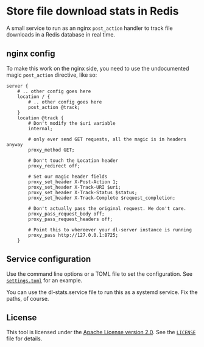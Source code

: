 Store file download stats in Redis
==================================

A small service to run as an nginx `post_action` handler to track
file downloads in a Redis database in real time.

nginx config
------------

To make this work on the nginx side, you need to use the undocumented magic `post_action` directive, like so:

```
server {
    # .. other config goes here
    location / {
        # .. other config goes here
        post_action @track;
    }
    location @track {
        # Don't modify the $uri variable
        internal;

        # only ever send GET requests, all the magic is in headers anyway
        proxy_method GET;

        # Don't touch the Location header
        proxy_redirect off;

        # Set our magic header fields
        proxy_set_header X-Post-Action 1;
        proxy_set_header X-Track-URI $uri;
        proxy_set_header X-Track-Status $status;
        proxy_set_header X-Track-Complete $request_completion;

        # Don't actually pass the original request. We don't care.
        proxy_pass_request_body off;
        proxy_pass_request_headers off;

        # Point this to whereever your dl-server instance is running
        proxy_pass http://127.0.0.1:8725;
    }
```

Service configuration
---------------------

Use the command line options or a TOML file to set the configuration.
See [`settings.toml`](settings.toml) for an example.

You can use the dl-stats.service file to run this as a systemd service. Fix the paths, of course.


License
-------

This tool is licensed under the [Apache License version
2.0](http://www.apache.org/licenses/LICENSE-2.0).
See the [`LICENSE`](LICENSE) file for details.
